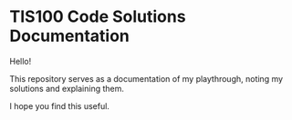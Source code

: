 # TIS100 Code Solutions Documentation
Hello!

This repository serves as a documentation of my playthrough, noting my solutions and explaining them.

I hope you find this useful.
